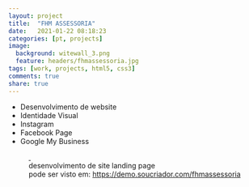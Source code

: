 ```yaml
---
layout: project
title:  "FHM ASSESSORIA"
date:   2021-01-22 08:18:23
categories: [pt, projects]
image:
  background: witewall_3.png
  feature: headers/fhmassessoria.jpg
tags: [work, projects, html5, css3]
comments: true
share: true
---
```

* Desenvolvimento de website
* Identidade Visual
* Instagram
* Facebook Page
* Google My Business


<figure>
	<a href="{{ site.url }}/images/posts/1611919392279_fhm.png">
		<img src="{{ site.url }}/images/posts/1611919392279_fhm.png" alt="">
	</a>
	<a href="{{ site.url }}/images/posts/1611919406389_fhm.png">
		<img src="{{ site.url }}/images/posts/1611919406389_fhm.png" alt="">
	</a>
	<figcaption>
		desenvolvimento de site landing page <br/>
		pode ser visto em: <a href="https://demo.soucriador.com/fhmassessoria" target="_new">https://demo.soucriador.com/fhmassessoria</a>
	</figcaption>
</figure>